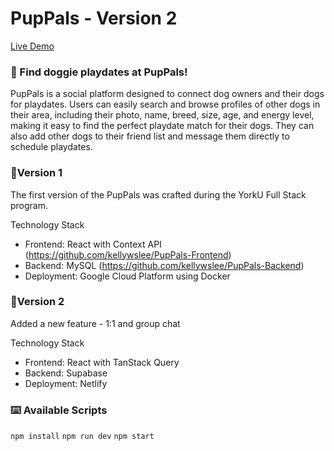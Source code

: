 # PupPals - Version 2

[Live Demo](https://puppals.space)

### 🐶 Find doggie playdates at PupPals!

PupPals is a social platform designed to connect dog owners and their dogs for playdates. Users can easily search and browse profiles of other dogs in their area, including their photo, name, breed, size, age, and energy level, making it easy to find the perfect playdate match for their dogs. They can also add other dogs to their friend list and message them directly to schedule playdates.

### 🔸Version 1
The first version of the PupPals was crafted during the YorkU Full Stack program.

Technology Stack
- Frontend: React with Context API (https://github.com/kellywslee/PupPals-Frontend)
- Backend: MySQL (https://github.com/kellywslee/PupPals-Backend)
- Deployment: Google Cloud Platform using Docker

### 🔸Version 2
Added a new feature - 1:1 and group chat

Technology Stack
- Frontend: React with TanStack Query
- Backend: Supabase
- Deployment: Netlify

### ⌨️ Available Scripts

 `npm install`
 `npm run dev`
 `npm start`
